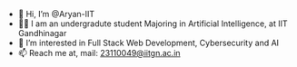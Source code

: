 - 👋 Hi, I’m @Aryan-IIT
- 👨‍🎓 I am an undergradute student Majoring in Artificial Intelligence, at IIT Gandhinagar
- 👀 I’m interested in Full Stack Web Development, Cybersecurity and AI 
- 📫 Reach me at, mail: 23110049@iitgn.ac.in

<!---
Aryan-IIT/Aryan-IIT is a ✨ special ✨ repository because its `README.md` (this file) appears on your GitHub profile.
You can click the Preview link to take a look at your changes.
--->
